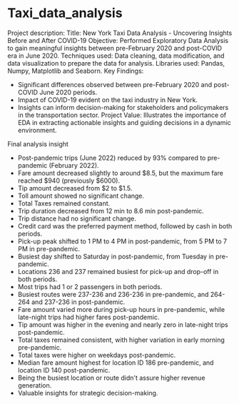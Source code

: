 # Taxi_data_analysis
Project description:
Title: New York Taxi Data Analysis - Uncovering Insights Before and After COVID-19
Objective: Performed Exploratory Data Analysis to gain meaningful insights between pre-February 2020 and post-COVID era in June 2020.
Techniques used: Data cleaning, data modification, and data visualization to prepare the data for analysis.
Libraries used: Pandas, Numpy, Matplotlib and Seaborn.
Key Findings:
  - Significant differences observed between pre-February 2020 and post-COVID June 2020 periods.
  - Impact of COVID-19 evident on the taxi industry in New York.
  - Insights can inform decision-making for stakeholders and policymakers in the transportation sector.
 Project Value: Illustrates the importance of EDA in extracting actionable insights and guiding decisions in a dynamic environment.

Final analysis insight
- Post-pandemic trips (June 2022) reduced by 93% compared to pre-pandemic (February 2022).
- Fare amount decreased slightly to around $8.5, but the maximum fare reached $940 (previously $6000).
- Tip amount decreased from $2 to $1.5.
- Toll amount showed no significant change.
- Total Taxes remained constant.
- Trip duration decreased from 12 min to 8.6 min post-pandemic.
- Trip distance had no significant change.
- Credit card was the preferred payment method, followed by cash in both periods.
- Pick-up peak shifted to 1 PM to 4 PM in post-pandemic, from 5 PM to 7 PM in pre-pandemic.
- Busiest day shifted to Saturday in post-pandemic, from Tuesday in pre-pandemic.
- Locations 236 and 237 remained busiest for pick-up and drop-off in both periods.
- Most trips had 1 or 2 passengers in both periods.
- Busiest routes were 237-236 and 236-236 in pre-pandemic, and 264-264 and 237-236 in post-pandemic.
- Fare amount varied more during pick-up hours in pre-pandemic, while late-night trips had higher fares post-pandemic.
- Tip amount was higher in the evening and nearly zero in late-night trips post-pandemic.
- Total taxes remained consistent, with higher variation in early morning pre-pandemic.
- Total taxes were higher on weekdays post-pandemic.
- Median fare amount highest for location ID 186 pre-pandemic, and location ID 140 post-pandemic.
- Being the busiest location or route didn't assure higher revenue generation.
- Valuable insights for strategic decision-making.
